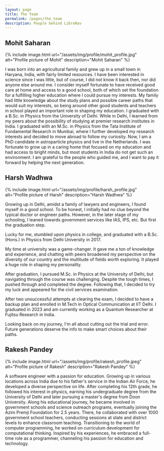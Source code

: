 ```yaml
---
layout: page
title: The Team
permalink: /pages/the_team
description: People behind LibreNav
---
```


##  Mohit Saharan

{% include image.html url="/assets/img/profile/mohit_profile.jpg" alt="Profile picture of Mohit" description="Mohit Saharan" %}

I was born into an agricultural family and grew up in a small town in Haryana, India, with fairly limited resources. I have been interested in science since I was little, but of course, I did not know it back then, nor did anyone else around me. I consider myself fortunate to have received good care at home and access to a good school, both of which set the foundation for a fulfilling higher education where I could pursue my interests. My family had little knowledge about the study plans and possible career paths that would suit my interests, so being around other good students and teachers in school played an important role in shaping my education. I graduated with a B.Sc. in Physics from the University of Delhi. While in Delhi, I learned from my peers about the possibility of studying at premier research institutes in India. I graduated with an M.Sc. in Physics from the Tata Institute of Fundamental Research in Mumbai, where I further developed my research interests and decided to move abroad to follow my curiosity. Now, I am a PhD candidate in astroparticle physics and live in the Netherlands. I was fortunate to grow up in a caring home that focused on my education and had access to bright minds, but most students in India do not get such an environment. I am grateful to the people who guided me, and I want to pay it forward by helping the next generation.

## Harsh Wadhwa

{% include image.html url="/assets/img/profile/harsh_profile.jpg" alt="Profile picture of Harsh" description="Harsh Wadhwa" %}

Growing up in Delhi, amidst a family of lawyers and engineers, I found myself in a good school. To be honest, I initially had no clue beyond the typical doctor or engineer paths. However, in the later stage of my schooling, I leaned towards government services like IAS, IPS, etc. But first the graduation step.

Lucky for me, stumbled upon physics in college, and graduated with a B.Sc. (Hons.) in Physics from Delhi University in 2017.

My time at university was a game-changer. It gave me a ton of knowledge and experience, and chatting with peers broadened my perspective on the diversity of our country and the multitude of fields worth exploring. It played a huge role in shaping my personality. 

After graduation, I pursued M.Sc. in Physics at the University of Delhi, but navigating through the course was challenging. Despite the tough times, I pushed through and completed the degree. Following that, I decided to try my luck and appeared for the civil services examination. 

After two unsuccessful attempts at clearing the exam, I decided to have a backup plan and enrolled in M.Tech in Optical Communication at IIT Delhi. I graduated in 2023 and am currently working as a Quantum Researcher at Fujitsu Research in India. 

Looking back on my journey, I'm all about cutting out the trial and error. Future generations deserve the info to make smart choices about their paths.

## Rakesh Pandey

{% include image.html url="/assets/img/profile/rakesh_profile.jpeg" alt="Profile picture of Rakesh" description="Rakesh Pandey" %}

A software engineer with a passion for education. Growing up in various locations across India due to his father's service in the Indian Air Force, he developed a diverse perspective on life. After completing his 12th grade, he followed his interest in physics, earning his undergraduate degree from the University of Delhi and later pursuing a master's degree from Doon University. Along his educational journey, he became involved in government schools and science outreach programs, eventually joining the Azim Premji Foundation for 2.5 years. There, he collaborated with over 1000 government school teachers, conducting sessions at state and district levels to enhance classroom teaching. Transitioning to the world of computer programming, he worked on curriculum development for computational thinking. Inspired by his experiences, he embraced a full-time role as a programmer, channeling his passion for education and technology.
